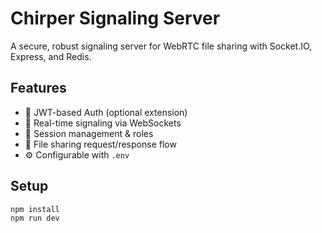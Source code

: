 # Chirper Signaling Server

A secure, robust signaling server for WebRTC file sharing with Socket.IO, Express, and Redis.

## Features

- 🔐 JWT-based Auth (optional extension)
- 📡 Real-time signaling via WebSockets
- 👥 Session management & roles
- 🚦 File sharing request/response flow
- ⚙️ Configurable with `.env`

## Setup

```bash
npm install
npm run dev
